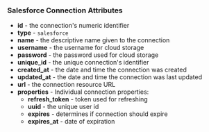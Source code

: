 ### Salesforce Connection Attributes

* **id** - the connection's numeric identifier
* **type** - `salesforce`
* **name** - the descriptive name given to the connection
* **username** - the username for cloud storage
* **password** - the password used for cloud storage
* **unique_id** - the unique connection's identifier
* **created_at** - the date and time the connection was created
* **updated_at** - the date and time the connection was last updated
* **url** - the connection resource URL
* **properties** - Individual connection properties:
  * **refresh_token** - token used for refreshing
  * **uuid** - the unique user id
  * **expires** - determines if connection should expire
  * **expires_at** - date of expiration
